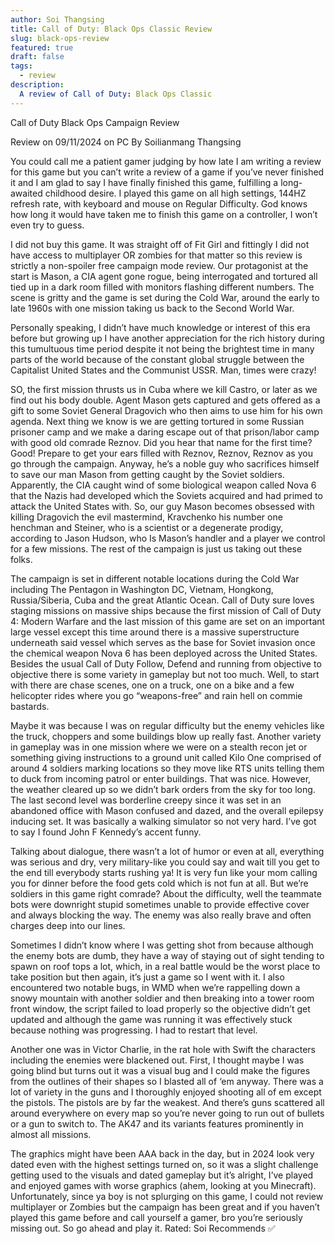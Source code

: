 ```yaml
---
author: Soi Thangsing
title: Call of Duty: Black Ops Classic Review
slug: black-ops-review
featured: true
draft: false
tags:
  - review
description:
  A review of Call of Duty: Black Ops Classic
---
```

Call of Duty Black Ops Campaign Review
 
Review on 09/11/2024 on PC
By Soilianmang Thangsing

You could call me a patient gamer judging by how late I am writing a review for this game but you can’t write a review of a game if you’ve never finished it and I am glad to say I have finally finished this game, fulfilling a long-awaited childhood desire. 
I played this game on all high settings, 144HZ refresh rate, with keyboard and mouse on Regular Difficulty. God knows how long it would have taken me to finish this game on a controller, I won’t even try to guess. 

I did not buy this game. It was straight off of Fit Girl and fittingly I did not have access to multiplayer OR zombies for that matter so this review is strictly a non-spoiler free campaign mode review.
Our protagonist at the start is Mason, a CIA agent gone rogue, being interrogated and tortured all tied up in a dark room filled with monitors flashing different numbers. The scene is gritty and the game is set during the Cold War, around the early to late 1960s with one mission taking us back to the Second World War. 

Personally speaking, I didn’t have much knowledge or interest of this era before but growing up I have another appreciation for the rich history during this tumultuous time period despite it not being the brightest time in many parts of the world because of the constant global struggle between the Capitalist United States and the Communist USSR. Man, times were crazy!

SO, the first mission thrusts us in Cuba where we kill Castro, or later as we find out his body double. Agent Mason gets captured and gets offered as a gift to some Soviet General Dragovich who then aims to use him for his own agenda. 
Next thing we know is we are getting tortured in some Russian prisoner camp and we make a daring escape out of that prison/labor camp with good old comrade Reznov. Did you hear that name for the first time? Good! Prepare to get your ears filled with Reznov, Reznov, Reznov as you go through the campaign. Anyway, he’s a noble guy who sacrifices himself to save our man Mason from getting caught by the Soviet soldiers.
Apparently, the CIA caught wind of some biological weapon called Nova 6 that the Nazis had developed which the Soviets acquired and had primed to attack the United States with. So, our guy Mason becomes obsessed with killing Dragovich the evil mastermind, Kravchenko his number one henchman and Steiner, who is a scientist or a degenerate prodigy, according to Jason Hudson, who Is Mason’s handler and a player we control for a few missions. The rest of the campaign is just us taking out these folks. 

The campaign is set in different notable locations during the Cold War including The Pentagon in Washington DC, Vietnam, Hongkong, Russia/Siberia, Cuba and the great Atlantic Ocean. 
Call of Duty sure loves staging missions on massive ships because the first mission of Call of Duty 4: Modern Warfare and the last mission of this game are set on an important large vessel except this time around there is a massive superstructure underneath said vessel which serves as the base for Soviet invasion once the chemical weapon Nova 6 has been deployed across the United States. 
Besides the usual Call of Duty Follow, Defend and running from objective to objective there is some variety in gameplay but not too much. Well, to start with there are chase scenes, one on a truck, one on a bike and a few helicopter rides where you go “weapons-free” and rain hell on commie bastards.

Maybe it was because I was on regular difficulty but the enemy vehicles like the truck, choppers and some buildings blow up really fast.
Another variety in gameplay was in one mission where we were on a stealth recon jet or something giving instructions to a ground unit called Kilo One comprised of around 4 soldiers marking locations so they move like RTS units telling them to duck from incoming patrol or enter buildings. That was nice. However, the weather cleared up so we didn’t bark orders from the sky for too long. 
The last second level was borderline creepy since it was set in an abandoned office with Mason confused and dazed, and the overall epilepsy inducing set. It was basically a walking simulator so not very hard. I’ve got to say I found John F Kennedy’s accent funny.

Talking about dialogue, there wasn’t a lot of humor or even at all, everything was serious and dry, very military-like you could say and wait till you get to the end till everybody starts rushing ya! It is very fun like your mom calling you for dinner before the food gets cold which is not fun at all. But we’re soldiers in this game right comrade?
About the difficulty, well the teammate bots were downright stupid sometimes unable to provide effective cover and always blocking the way. The enemy was also really brave and often charges deep into our lines.

Sometimes I didn’t know where I was getting shot from because although the enemy bots are dumb, they have a way of staying out of sight tending to spawn on roof tops a lot, which, in a real battle would be the worst place to take position but then again, it’s just a game so I went with it. 
I also encountered two notable bugs, in WMD when we’re rappelling down a snowy mountain with another soldier and then breaking into a tower room front window, the script failed to load properly so the objective didn’t get updated and although the game was running it was effectively stuck because nothing was progressing. I had to restart that level. 

Another one was in Victor Charlie, in the rat hole with Swift the characters including the enemies were blackened out. First, I thought maybe I was going blind but turns out it was a visual bug and I could make the figures from the outlines of their shapes so I blasted all of ‘em anyway.
There was a lot of variety in the guns and I thoroughly enjoyed shooting all of em except the pistols. The pistols are by far the weakest. And there’s guns scattered all around everywhere on every map so you’re never going to run out of bullets or a gun to switch to. The AK47 and its variants features prominently in almost all missions.   

The graphics might have been AAA back in the day, but in 2024 look very dated even with the highest settings turned on, so it was a slight challenge getting used to the visuals and dated gameplay but it’s alright, I’ve played and enjoyed games with worse graphics (ahem, looking at you Minecraft).
Unfortunately, since ya boy is not splurging on this game, I could not review multiplayer or Zombies but the campaign has been great and if you haven’t played this game before and call yourself a gamer, bro you’re seriously missing out. So go ahead and play it. 
Rated: Soi Recommends ✅
